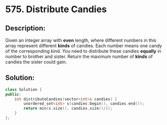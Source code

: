 # 575. Distribute Candies

## Description:

Given an integer array with **even** length, where different numbers in this array represent different **kinds** of candies. Each number means one candy of the corresponding kind. You need to distribute these candies **equally** in number to brother and sister. Return the maximum number of **kinds** of candies the sister could gain.

## Solution:

```c++
class Solution {
public:
    int distributeCandies(vector<int>& candies) {
        unordered_set<int> s(candies.begin(), candies.end());
        return min(s.size(), candies.size()/2);
    }
};
```

<!-- remark：

-  -->

